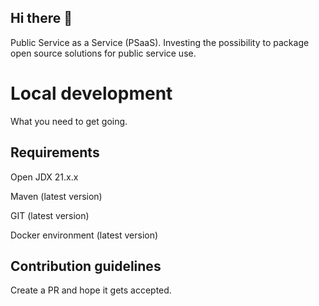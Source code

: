 ## Hi there 👋

Public Service as a Service (PSaaS).
Investing the possibility to package open source solutions for public service use.

# Local development
What you need to get going.

## Requirements
Open JDX 21.x.x

Maven (latest version)

GIT (latest version)

Docker environment (latest version)

## Contribution guidelines
Create a PR and hope it gets accepted.

<!--

**Here are some ideas to get you started:**

🙋‍♀️ A short introduction - what is your organization all about?
🌈 Contribution guidelines - how can the community get involved?
👩‍💻 Useful resources - where can the community find your docs? Is there anything else the community should know?
🍿 Fun facts - what does your team eat for breakfast?
🧙 Remember, you can do mighty things with the power of [Markdown](https://docs.github.com/github/writing-on-github/getting-started-with-writing-and-formatting-on-github/basic-writing-and-formatting-syntax)
-->
